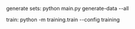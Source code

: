 generate sets: 
python main.py generate-data --all 

train: 
python -m training.train --config training
